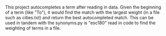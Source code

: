 This project autocompletes a term after reading in data. Given the beginning of a term (like "To"), it would find the match with the largest weight (in a file such as cities.txt) and return the best autocompleted match. 
This can be used in tandem with the synonyms.py is "esc180" read in code to find the weighting of terms in a file.
